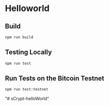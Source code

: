 # Helloworld

## Build

```sh
npm run build
```

## Testing Locally

```sh
npm run test
```

## Run Tests on the Bitcoin Testnet

```sh
npm run test:testnet
```
"# sCrypt-helloWorld" 
